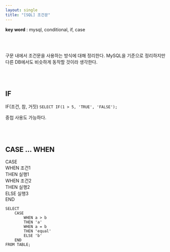 ```yaml
---
layout: single
title: "[SQL] 조건문"
---
```


**key word** : mysql, conditional, if, case

<br><br>

구문 내에서 조건문을 사용하는 방식에 대해 정리한다. MySQL을 기준으로 정리하지만 다른 DB에서도 비슷하게 동작할 것이라 생각한다.

<br><br>

## IF

IF(조건, 참, 거짓)
`SELECT IF(1 > 5, 'TRUE', 'FALSE');`

중첩 사용도 가능하다.

<br><br>

## CASE ... WHEN

CASE <br>
WHEN 조건1 <br>
THEN 실행1 <br>
WHEN 조건2 <br>
THEN 실행2 <br>
ELSE 실행3 <br>
END

```
SELECT
    CASE
        WHEN a > b
        THEN 'a'
        WHEN a = b
        THEN 'equal'
        ELSE 'b'
    END
FROM TABLE;
```
